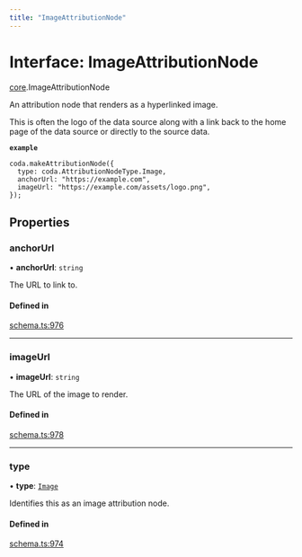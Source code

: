 ```yaml
---
title: "ImageAttributionNode"
---
```

# Interface: ImageAttributionNode

[core](../modules/core.md).ImageAttributionNode

An attribution node that renders as a hyperlinked image.

This is often the logo of the data source along with a link back to the home page
of the data source or directly to the source data.

**`example`**
```
coda.makeAttributionNode({
  type: coda.AttributionNodeType.Image,
  anchorUrl: "https://example.com",
  imageUrl: "https://example.com/assets/logo.png",
});
```

## Properties

### anchorUrl

• **anchorUrl**: `string`

The URL to link to.

#### Defined in

[schema.ts:976](https://github.com/coda/packs-sdk/blob/main/schema.ts#L976)

___

### imageUrl

• **imageUrl**: `string`

The URL of the image to render.

#### Defined in

[schema.ts:978](https://github.com/coda/packs-sdk/blob/main/schema.ts#L978)

___

### type

• **type**: [`Image`](../enums/core.AttributionNodeType.md#image)

Identifies this as an image attribution node.

#### Defined in

[schema.ts:974](https://github.com/coda/packs-sdk/blob/main/schema.ts#L974)
